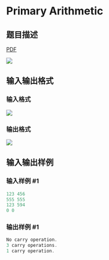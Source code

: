 # Primary Arithmetic

## 题目描述

[problemUrl]: https://uva.onlinejudge.org/index.php?option=com_onlinejudge&Itemid=8&category=12&page=show_problem&problem=976

[PDF](https://uva.onlinejudge.org/external/100/p10035.pdf)

![](https://cdn.luogu.com.cn/upload/vjudge_pic/UVA10035/4912fde896c134c96a2c0c8fc4dc6d8783169b40.png)

## 输入输出格式

### 输入格式

![](https://cdn.luogu.com.cn/upload/vjudge_pic/UVA10035/ef6bdc4b80fec27f28d220d8bc1543a66f69f5e6.png)

### 输出格式

![](https://cdn.luogu.com.cn/upload/vjudge_pic/UVA10035/bff83e857af8cc3178d333ba35ef8ed8ae4eb582.png)

## 输入输出样例

### 输入样例 #1

```cpp
123 456
555 555
123 594
0 0
```


### 输出样例 #1

```cpp
No carry operation.
3 carry operations.
1 carry operation.
```


